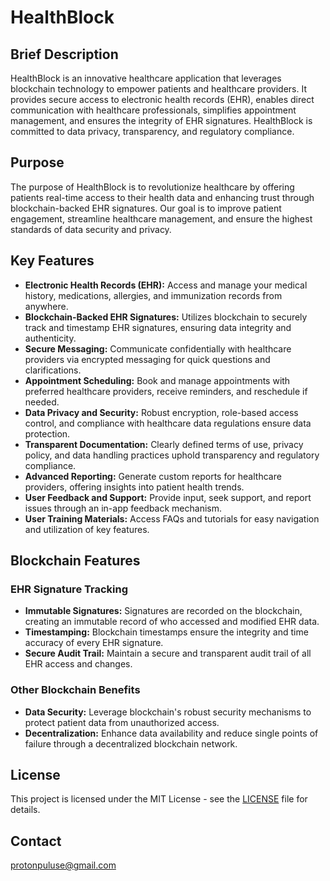 # HealthBlock

## Brief Description

HealthBlock is an innovative healthcare application that leverages blockchain technology to empower patients and healthcare providers. It provides secure access to electronic health records (EHR), enables direct communication with healthcare professionals, simplifies appointment management, and ensures the integrity of EHR signatures. HealthBlock is committed to data privacy, transparency, and regulatory compliance.

## Purpose

The purpose of HealthBlock is to revolutionize healthcare by offering patients real-time access to their health data and enhancing trust through blockchain-backed EHR signatures. Our goal is to improve patient engagement, streamline healthcare management, and ensure the highest standards of data security and privacy.

## Key Features

- **Electronic Health Records (EHR):** Access and manage your medical history, medications, allergies, and immunization records from anywhere.
- **Blockchain-Backed EHR Signatures:** Utilizes blockchain to securely track and timestamp EHR signatures, ensuring data integrity and authenticity.
- **Secure Messaging:** Communicate confidentially with healthcare providers via encrypted messaging for quick questions and clarifications.
- **Appointment Scheduling:** Book and manage appointments with preferred healthcare providers, receive reminders, and reschedule if needed.
- **Data Privacy and Security:** Robust encryption, role-based access control, and compliance with healthcare data regulations ensure data protection.
- **Transparent Documentation:** Clearly defined terms of use, privacy policy, and data handling practices uphold transparency and regulatory compliance.
- **Advanced Reporting:** Generate custom reports for healthcare providers, offering insights into patient health trends.
- **User Feedback and Support:** Provide input, seek support, and report issues through an in-app feedback mechanism.
- **User Training Materials:** Access FAQs and tutorials for easy navigation and utilization of key features.

## Blockchain Features

### EHR Signature Tracking

- **Immutable Signatures:** Signatures are recorded on the blockchain, creating an immutable record of who accessed and modified EHR data.
- **Timestamping:** Blockchain timestamps ensure the integrity and time accuracy of every EHR signature.
- **Secure Audit Trail:** Maintain a secure and transparent audit trail of all EHR access and changes.

### Other Blockchain Benefits

- **Data Security:** Leverage blockchain's robust security mechanisms to protect patient data from unauthorized access.
- **Decentralization:** Enhance data availability and reduce single points of failure through a decentralized blockchain network.

<!--## Getting Started

[Include instructions here for getting started with HealthBlock, installation, and any essential setup steps.]

## Documentation

[Link to detailed documentation or user guides if available.]

## Contributions

We welcome contributions from the community. Please see our [Contribution Guidelines](CONTRIBUTING.md) for more details.-->

## License

This project is licensed under the MIT License - see the [LICENSE](LICENSE) file for details.

## Contact
protonpuluse@gmail.com
